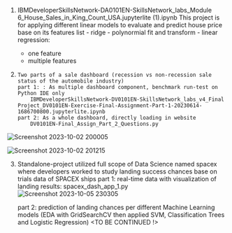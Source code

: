
1.    IBMDeveloperSkillsNetwork-DA0101EN-SkillsNetwork_labs_Module 6_House_Sales_in_King_Count_USA.jupyterlite (1).ipynb
    This project is for applying different linear models to evaluate and predict house price base on its features list
    - ridge
    - polynormial fit and transform
    - linear regression:
        - one feature
        - multiple features

2.     Two parts of a sale dashboard (recession vs non-recession sale status of the automobile industry)
       part 1: : As multiple dashboard component, benchmark run-test on Python IDE only
           IBMDeveloperSkillsNetwork-DV0101EN-SkillsNetwork_labs_v4_Final Project_DV0101EN-Exercise-Final-Assignment-Part-1-20230614-1686700800.jupyterlite.ipynb
       part 2: As a whole dashboard, directly loading in website
           DV0101EN-Final_Assign_Part_2_Questions.py
   
![Screenshot 2023-10-02 200005](https://github.com/phdtrong/PortfolioProjects/assets/70780829/9d4a5b60-1759-4f57-a5d0-e59265cb0ce1)

![Screenshot 2023-10-02 201215](https://github.com/phdtrong/PortfolioProjects/assets/70780829/cd96b1c5-d671-47de-945e-7c1b620c387d)



3.    Standalone-project utilized full scope of Data Science named spacex where developers worked to study landing success chances base on trials data of SPACEX ships
        part 1: real-time data with visualization of landing results: spacex_dash_app_1.py
![Screenshot 2023-10-05 230305](https://github.com/phdtrong/PortfolioProjects/assets/70780829/2c54d765-724c-4822-b959-8bac3c9ec220)

        part 2: prediction of landing chances per different Machine Learning models (EDA with GridSearchCV then applied SVM, Classification Trees and Logistic Regression)
  <TO BE CONTINUED !>
